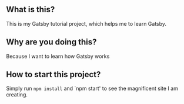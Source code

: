 ## What is this?

This is my Gatsby tutorial project, which helps me to learn Gatsby.

## Why are you doing this?

Because I want to learn how Gatsby works

## How to start this project?

Simply run `npm install` and `npm start' to see the magnificent site I am creating.